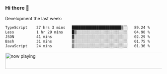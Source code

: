 ### Hi there 👋

Development the last week:
<!--START_SECTION:waka-->

```txt
TypeScript    27 hrs 3 mins   ██████████████████████▒░░   89.24 %
Less          1 hr 29 mins    █▒░░░░░░░░░░░░░░░░░░░░░░░   04.90 %
JSON          41 mins         ▓░░░░░░░░░░░░░░░░░░░░░░░░   02.29 %
Bash          31 mins         ▒░░░░░░░░░░░░░░░░░░░░░░░░   01.75 %
JavaScript    24 mins         ▒░░░░░░░░░░░░░░░░░░░░░░░░   01.36 %
```

<!--END_SECTION:waka-->

<!--
**JASONPANGGO/jasonpanggo** is a ✨ _special_ ✨ repository because its `README.md` (this file) appears on your GitHub profile.

Here are some ideas to get you started:

- 🔭 I’m currently working on ...
- 🌱 I’m currently learning ...
- 👯 I’m looking to collaborate on ...
- 🤔 I’m looking for help with ...
- 💬 Ask me about ...
- 📫 How to reach me: ...
- 😄 Pronouns: ...
- ⚡ Fun fact: ...
-->

<a href="https://volt.fm/user/q8yd9e79csfr57rt" target="_blank"><img src="https://spotify-badge-egoist.vercel.app/api/now-playing" width="540" height="52" alt="now playing"></a>
